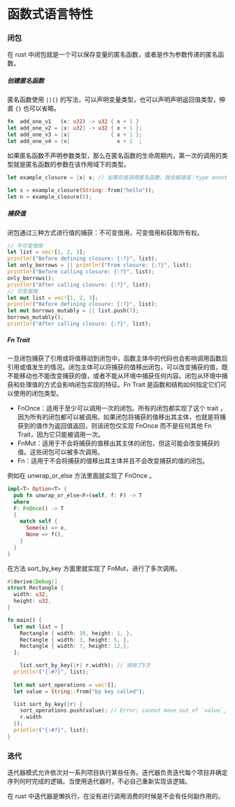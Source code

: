 # 函数式语言特性

### 闭包

在 rust 中闭包就是一个可以保存变量的匿名函数，或者是作为参数传递的匿名函数。

##### 创建匿名函数

匿名函数使用 `||{}` 的写法，可以声明变量类型，也可以声明声明返回值类型，伸直 `{}` 也可以省略。

```rust
fn  add_one_v1   (x: u32) -> u32 { x + 1 }
let add_one_v2 = |x: u32| -> u32 { x + 1 };
let add_one_v3 = |x|             { x + 1 };
let add_one_v4 = |x|               x + 1  ;
```

如果匿名函数不声明参数类型，那么在匿名函数的生命周期内，第一次的调用的类型就是匿名函数的参数在该作用域下的类型。

```rust
let example_closure = |x| x; // 如果后面调用匿名函数，就会报错误：type annotations needed

let s = example_closure(String::from("hello"));
let n = example_closure(5);
```

##### 捕获值

闭包通过三种方式进行值的捕获：不可变借用，可变借用和获取所有权。

```rust
// 不可变借用
let list = vec![1, 2, 3];
println!("Before defining closure: {:?}", list);
let only_borrows = || println!("From closure: {:?}", list);
println!("Before calling closure: {:?}", list);
only_borrows();
println!("After calling closure: {:?}", list);
// 可变借用
let mut list = vec![1, 2, 3];
println!("Before defining closure: {:?}", list);
let mut borrows_mutably = || list.push(7);
borrows_mutably();
println!("After calling closure: {:?}", list);
```

##### Fn Trait

一旦闭包捕获了引用或将值移动到闭包中，函数主体中的代码也会影响调用函数后引用或值发生的情况。闭包主体可以将捕获的值移出闭包，可以改变捕获的值，既不能移动也不能改变捕获的值，或者不能从环境中捕获任何内容。闭包从环境中捕获和处理值的方式会影响闭包实现的特征。Fn Trait 是函数和结构如何指定它们可以使用的闭包类型。

- FnOnce：适用于至少可以调用一次的闭包。所有的闭包都实现了这个 trait ，因为所有的闭包都可以被调用。如果闭包将捕获的值移出其主体，也就是将捕获到的值作为返回值返回，则该闭包仅实现 FnOnce 而不是任何其他 Fn Trait，因为它只能被调用一次。
- FnMut：适用于不会将捕获的值移出其主体的闭包，但这可能会改变捕获的值。这些闭包可以被多次调用。
- Fn：适用于不会将捕获的值移出其主体并且不会改变捕获的值的闭包。

例如在 unwrap_or_else 方法里面就实现了 FnOnce 。

```rust 
impl<T> Option<T> {
  pub fn unwrap_or_else<F>(self, f: F) -> T
  where
  F: FnOnce() -> T
  {
    match self {
      Some(x) => x,
      None => f(),
    }
  }
}
```

在方法 sort_by_key 方面里就实现了 FnMut，进行了多次调用。

```rust
#[derive(Debug)]
struct Rectangle {
  width: u32,
  height: u32,
}

fn main() {
  let mut list = [
    Rectangle { width: 10, height: 1, },
    Rectangle { width: 3, height: 5, },
    Rectangle { width: 7, height: 12,},
  ];

 	list.sort_by_key(|r| r.width); // 调用了3次
  println!("{:#?}", list);
  
  let mut sort_operations = vec![];
  let value = String::from("by key called");

  list.sort_by_key(|r| {
    sort_operations.push(value); // Error: cannot move out of `value`, a captured variable in an `FnMut` closure
    r.width
  });
  println!("{:#?}", list);
}
```

### 迭代

迭代器模式允许依次对一系列项目执行某些任务。迭代器负责迭代每个项目并确定序列何时完成的逻辑。当使用迭代器时，不必自己重新实现该逻辑。

在 rust 中迭代器是懒执行，在没有进行调用消费的时候是不会有任何副作用的。



